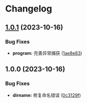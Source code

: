 # Changelog

## [1.0.1](https://github.com/aliothor/mtk-tool/compare/v1.0.0...v1.0.1) (2023-10-16)


### Bug Fixes

* **program:** 完善异常捕获 ([1ae8e83](https://github.com/aliothor/mtk-tool/commit/1ae8e839952ffd9c347053f5debb6657250392f7))

## 1.0.0 (2023-10-16)


### Bug Fixes

* **dirname:** 修复命名错误 ([0c3129f](https://github.com/aliothor/mtk-tool/commit/0c3129fa68b619b8e79bfbb59da4a958eb54010e))
